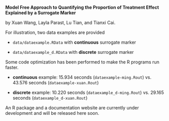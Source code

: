**Model Free Approach to Quantifying the Proportion of Treatment Effect Explained by a Surrogate Marker** 

by Xuan Wang, Layla Parast, Lu Tian, and Tianxi Cai. 

For illustration, two data examples are provided

- `data/dataexample.RData` with **continuous** surrogate marker

- `data/dataexample_d.RData` with **discrete** surrogate marker

Some code optimization has been performed to make the R programs run faster. 

- **continuous** example: 15.934 seconds (`dataexample-ming.Rout`) vs. 43.576 seconds (`dataexample-xuan.Rout`)

- **discrete** example: 10.220 seconds (`dataexample_d-ming.Rout`) vs. 29.165 seconds (`dataexample_d-xuan.Rout`)

An R package and a documentation website are currently under development and will be released here soon. 
